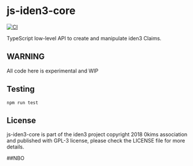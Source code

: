 # js-iden3-core

[![CI](https://github.com/iden3/js-iden3-core/actions/workflows/ci.yaml/badge.svg)](https://github.com/iden3/js-iden3-core/actions/workflows/ci.yaml)

TypeScript low-level API to create and manipulate iden3 Claims.

## WARNING

All code here is experimental and WIP

## Testing

`npm run test`

## License

js-iden3-core is part of the iden3 project copyright 2018 0kims association
and published with GPL-3 license, please check the LICENSE file for more details.

##NBO
